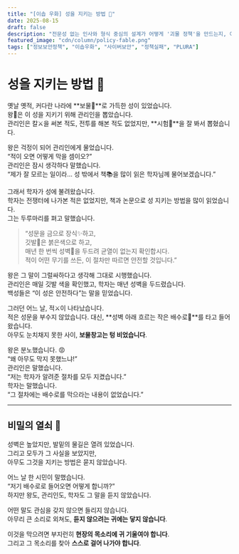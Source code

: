 ```yaml
---
title: "[이솝 우화] 성을 지키는 방법 🏰"
date: 2025-08-15
draft: false
description: "전문성 없는 인사와 형식 중심의 설계가 어떻게 '괴물 정책'을 만드는지, 이솝 우화처럼 비유한 이야기입니다."
featured_image: "cdn/column/policy-fable.png"
tags: ["정보보안정책", "이솝우화", "사이버보안", "정책실패", "PLURA"]
---
```


# 성을 지키는 방법 🏰

옛날 옛적, 커다란 나라에 **보물💎**로 가득한 성이 있었습니다.  
왕👑은 이 성을 지키기 위해 관리인을 뽑았습니다.  
관리인은 칼⚔️을 써본 적도, 전투를 해본 적도 없었지만, **시험📜**을 잘 봐서 뽑혔습니다.

왕은 걱정이 되어 관리인에게 물었습니다.  
“적이 오면 어떻게 막을 셈이오?”  
관리인은 잠시 생각하다 말했습니다.  
“제가 잘 모르는 일이라… 성 밖에서 책📚을 많이 읽은 학자님께 물어보겠습니다.”

그래서 학자가 성에 불려왔습니다.  
학자는 전쟁터에 나가본 적은 없었지만, 책과 논문으로 성 지키는 방법을 많이 읽었습니다.  
그는 두루마리를 펴고 말했습니다.

> “성문을 금으로 장식✨하고,  
> 깃발🚩은 붉은색으로 하고,  
> 매년 한 번씩 성벽🧱을 두드려 균열이 없는지 확인합시다.    
> 적이 어떤 무기를 쓰든, 이 절차만 따르면 안전할 것입니다.”

왕은 그 말이 그럴싸하다고 생각해 그대로 시행했습니다.  
관리인은 매일 깃발 색을 확인했고, 학자는 매년 성벽을 두드렸습니다.  
백성들은 “이 성은 안전하다”는 말을 믿었습니다.

그러던 어느 날, 적⚔️이 나타났습니다.  
적은 성문을 부수지 않았습니다. 대신, **성벽 아래 흐르는 작은 배수로🌊**를 타고 들어왔습니다.  
아무도 눈치채지 못한 사이, **보물창고는 텅 비었습니다**.

왕은 분노했습니다. 😡  
“왜 아무도 막지 못했느냐!”  
관리인은 말했습니다.  
“저는 학자가 알려준 절차를 모두 지켰습니다.”  
학자는 말했습니다.  
“그 절차에는 배수로를 막으라는 내용이 없었습니다.”

---

## 비밀의 열쇠 🔑  

성벽은 높았지만, 발밑의 물길은 열려 있었습니다.  
그리고 모두가 그 사실을 보았지만,  
아무도 그것을 지키는 방법은 묻지 않았습니다.

어느 날 한 시민이 말했습니다.  
“저기 배수로로 들어오면 어떻게 합니까?”  
하지만 왕도, 관리인도, 학자도 그 말을 듣지 않았습니다.  

어떤 말도 관심을 갖지 않으면 들리지 않습니다.  
아무리 큰 소리로 외쳐도, **듣지 않으려는 귀에는 닿지 않습니다**.

이것을 막으려면 부지런히 **현장의 목소리에 귀 기울여야 합니다**.  
그리고 그 목소리를 찾아 **스스로 걸어 나가야 합니다**.
